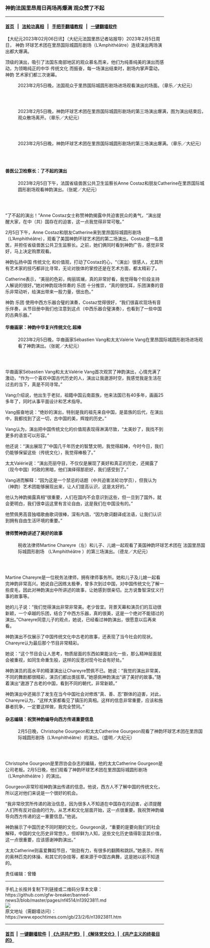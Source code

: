 ### 神韵法国里昂周日两场再爆满 观众赞了不起
------------------------

#### [首页](https://github.com/gfw-breaker/banned-news3/blob/master/README.md) &nbsp;&nbsp;|&nbsp;&nbsp; [法轮功真相](https://github.com/begood0513/basic/blob/master/README.md)  &nbsp;&nbsp;|&nbsp;&nbsp; [手把手翻墙教程](https://github.com/gfw-breaker/guides/wiki)  &nbsp;&nbsp;|&nbsp;&nbsp; [一键翻墙软件](https://github.com/gfw-breaker/nogfw/blob/master/README.md)  



<div><p>
 【大纪元2023年02月06日讯】（大纪元法国里昂记者站报导）2023年2月5日周日，
 <ok href="https://www.epochtimes.com/gb/tag/%E7%A5%9E%E9%9F%B5.html">
  神韵
 </ok>
 环球艺术团在里昂国际城圆形剧场（L’Amphithéâtre）连续演出两场演出都大爆满。
</p>
<p>
 顶级的演出，吸引了法国东南部地区的观众慕名而来，他们为纯善纯美的演出而感动，为领略纯正的中华
 <ok href="https://www.epochtimes.com/gb/tag/%E4%BC%A0%E7%BB%9F%E6%96%87%E5%8C%96.html">
  传统文化
 </ok>
 而振奋，每一场演出结束时，剧场内掌声雷动，
 <ok href="https://www.epochtimes.com/gb/tag/%E7%A5%9E%E9%9F%B5.html">
  神韵
 </ok>
 艺术家们都三次谢幕。
</p>
<figure aria-describedby="caption-attachment-13923827" class="wp-caption aligncenter" id="attachment_13923827" style="width: 600px">
 <ok href="https://i.epochtimes.com/assets/uploads/2023/02/id13923827-230205173552100101.jpg" target="_blank">
  <img alt="" class="size-large wp-image-13923827" src="https://i.epochtimes.com/assets/uploads/2023/02/id13923827-230205173552100101-600x400.jpg" title=""/>
 </ok>
 <br/><figcaption class="wp-caption-text" id="caption-attachment-13923827">
  2023年2月5日晚，法国观众于里昂国际城圆形剧场进场观看演出的场面。（章乐／大纪元）
 </figcaption><br/>
</figure><br/>
<figure aria-describedby="caption-attachment-13923829" class="wp-caption aligncenter" id="attachment_13923829" style="width: 600px">
 <ok href="https://i.epochtimes.com/assets/uploads/2023/02/id13923829-230205182127100101.jpg" target="_blank">
  <img alt="" class="size-large wp-image-13923829" src="https://i.epochtimes.com/assets/uploads/2023/02/id13923829-230205182127100101-600x400.jpg" title=""/>
 </ok>
 <br/><figcaption class="wp-caption-text" id="caption-attachment-13923829">
  2023年2月5日晚，神韵环球艺术团在里昂国际城圆形剧场的第三场演出爆满，图为演出结束后，观众散场离开。（章乐／大纪元）
 </figcaption><br/>
</figure><br/>
<figure aria-describedby="caption-attachment-13923862" class="wp-caption aligncenter" id="attachment_13923862" style="width: 600px">
 <ok href="https://i.epochtimes.com/assets/uploads/2023/02/id13923862-230205180818100101.jpg" target="_blank">
  <img alt="" class="size-large wp-image-13923862" src="https://i.epochtimes.com/assets/uploads/2023/02/id13923862-230205180818100101-600x400.jpg" title=""/>
 </ok>
 <br/><figcaption class="wp-caption-text" id="caption-attachment-13923862">
  2023年2月5日晚，神韵环球艺术团在里昂国际城圆形剧场的第三场演出爆满。（章乐／大纪元）
 </figcaption><br/>
</figure><br/>
<h4>
 兽医公卫检察长：了不起的演出
</h4>
<figure aria-describedby="caption-attachment-13923832" class="wp-caption aligncenter" id="attachment_13923832" style="width: 600px">
 <ok href="https://i.epochtimes.com/assets/uploads/2023/02/id13923832-230205120454100101.jpg" target="_blank">
  <img alt="" class="size-large wp-image-13923832" src="https://i.epochtimes.com/assets/uploads/2023/02/id13923832-230205120454100101-600x400.jpg" title=""/>
 </ok>
 <br/><figcaption class="wp-caption-text" id="caption-attachment-13923832">
  2023年2月5日下午，法国省级兽医公共卫生监察长Anne Costaz和朋友Catherine在里昂国际城圆形剧场观看神韵演出。（张妮／大纪元）
 </figcaption><br/>
</figure><br/>
<p>
 “了不起的演出！”Anne Costaz女士称赞神韵揭露中共迫害民众的勇气，“演出提醒大家，在中（共）国存在的迫害，这一点我觉得非常可敬。”
</p>
<p>
 2月5日下午，Anne Costaz和朋友Catherine来到里昂国际城圆形剧场（L’Amphithéâtre），观看了美国神韵环球艺术团的第二场演出。Costaz是一名兽医，并担任省级兽医公共卫生监察长。之前，她们俩同时看到神韵广告，感觉非常好，马上决定购票观看。
</p>
<p>
 神韵弘扬中国
 <ok href="https://www.epochtimes.com/gb/tag/%E4%BC%A0%E7%BB%9F%E6%96%87%E5%8C%96.html">
  传统文化
 </ok>
 和价值观，打动了Costaz的心，“（演出）很感人，尤其所有艺术家的技巧都非比寻常，无论对肢体的掌控还是在艺术方面，都太精彩了。
</p>
<p>
 Catherine表示，“美丽的色彩，绚丽斑斓，真的非常好看，我觉得每个阶段主持人解说的很好。”她对神韵现场伴奏的
 <ok href="https://www.epochtimes.com/gb/tag/%E4%B9%90%E5%9B%A2.html">
  乐团
 </ok>
 十分推崇，“真的很悦耳，乐团演奏的音乐非常动听，给演出带来一股力量，很出色。”
</p>
<p>
 神韵
 <ok href="https://www.epochtimes.com/gb/tag/%E4%B9%90%E5%9B%A2.html">
  乐团
 </ok>
 使用中西方乐器合璧的演奏，Costaz觉得很好，“我们很喜欢现场有音乐伴奏，从节目册中我们也注意到这点（中西乐器合璧演奏），也看到了一些中国的古典乐器。”
</p>
<h4>
 华裔画家：神韵中华复兴传统文化 超棒
</h4>
<figure aria-describedby="caption-attachment-13923839" class="wp-caption aligncenter" id="attachment_13923839" style="width: 600px">
 <ok href="https://i.epochtimes.com/assets/uploads/2023/02/id13923839-230205161751100101.jpg" target="_blank">
  <img alt="" class="size-large wp-image-13923839" src="https://i.epochtimes.com/assets/uploads/2023/02/id13923839-230205161751100101-600x400.jpg" title=""/>
 </ok>
 <br/><figcaption class="wp-caption-text" id="caption-attachment-13923839">
  2023年2月5日晚，华裔画家Sébastien Vang和太太Valérie Vang在里昂国际城圆形剧场进场观看了神韵演出。（张妮／大纪元）
 </figcaption><br/>
</figure><br/>
<p>
 华裔画家Sébastien Vang和太太Valérie Vang首次观赏了神韵演出，心情充满了激动，“作为一个喜欢中国古代历史的人，演出让我遨游时空，我感觉我是生活在过去的当下，真是不同寻常。”
</p>
<p>
 Vang介绍说，他出生于老挝，祖籍中国云南苗族，他来法国已有40多年，画画25多年了，同时从事平面设计和艺术指导。
</p>
<p>
 Vang振奋地说：“绝妙的演出，特别是我的祖先来自中国，是苗族的后代，在演出中，我都找到了这一切，古中国的美，辉煌的历史。”
</p>
<p>
 Vang认为，演出把中国传统文化的价值观表现得淋漓尽致，“太美妙了，我找不到更多的语言可以形容。”
</p>
<p>
 他还说：“演出展现了“中国几千年历史的智慧文明，我觉得超棒，今时今日，我们仍能够保留这些（传统文化），我觉得棒极了。”
</p>
<p>
 太太Valérie说：“演出亮丽夺目，不仅仅是展现了美好和真正的历史，还揭露了（现今中国）时政的黑暗，他们演绎得那麽好，我们感受到了。”
</p>
<p>
 Vang进而解释：“因为这是一个禁忌的话题（中共迫害法轮功学员），但我认为（神韵）艺术团能够展现出来，让人们提高认识，这是太好的。”
</p>
<p>
 他认为神韵揭露真相“很重要，人们在国内不会意识到这些，但一旦到了国外，就会更明白，我们很幸运这里有言论自由，这是我们在中国没有的。”
</p>
<p>
 他赞佩男高音独唱歌曲歌词很棒，深有内涵，“因为歌词翻译成法语，让我们认识到拥有自由生活环境的重要。”
</p>
<h4>
 律师赞神韵讲述了美好的故事
</h4>
<figure aria-describedby="caption-attachment-13923835" class="wp-caption aligncenter" id="attachment_13923835" style="width: 600px">
 <ok href="https://i.epochtimes.com/assets/uploads/2023/02/id13923835-230205161818100101.jpg" target="_blank">
  <img alt="" class="size-large wp-image-13923835" src="https://i.epochtimes.com/assets/uploads/2023/02/id13923835-230205161818100101-600x400.jpg" title=""/>
 </ok>
 <br/><figcaption class="wp-caption-text" id="caption-attachment-13923835">
  税收法律师Martine Chareyre（左）和儿子、儿媳一起观看了美国神韵环球艺术团在
  <ok href="https://www.epochtimes.com/gb/tag/%E6%B3%95%E5%9B%BD%E9%87%8C%E6%98%82%E5%9B%BD%E9%99%85%E5%9F%8E%E5%9C%86%E5%BD%A2%E5%89%A7%E5%9C%BA.html">
   法国里昂国际城圆形剧场
  </ok>
  （L’Amphithéâtre ）的第三场演出。（德龙／大纪元）
 </figcaption><br/>
</figure><br/>
<p>
 Martine Chareyre是一位税务法律师，拥有律师事务所。她和儿子及儿媳一起看完神韵非常高兴。她说自己因练太极拳，曾多次到过中国，对中国传统文化了解一些皮毛，因此对神韵演出中所讲述的故事，让她感到很亲切。比方说鲁智深仗义行事的故事等。
</p>
<p>
 她的儿子说：“我们觉得演出非常非常美。老少皆宜。背景天幕和演员们的互动很新颖，一个卓越的乐团，结合了中西方乐器，真的很美，这是一个绝对不能错过的演出。”Chareyre同意儿子的观点，她说，已经看过神韵演出，很愿意以后再来看。
</p>
<p>
 神韵演出不仅展示了中国传统文化中古老的故事，还表现了当今社会的现状。Chareyre认为最后那个节目非常精彩。
</p>
<p>
 她说：“这个节目会让人思考，物质层面的东西如果能淡化一些，那么精神层面就会被重视，如同生命重生般，这样的反思对现今社会有好处。”
</p>
<p>
 神韵演员的高水平的精湛演出让Chareyre赞佩不已。她说：“我觉的演出非常美，不同的舞剧都很精彩，演员们都出类拔萃。”她感佩神韵演出“讲了美好的故事。”随着演出“遨游了古老的中国，看到不同的朝代，非常新颖。”
</p>
<p>
 神韵演出中还揭示了发生在当今中国社会对修炼“真、善、忍”群体的迫害，对此，Chareyre认为，“这样大家都看见了镇压的真相。这样的信息非常重要，应该和施暴者抗争，一定要这样做，我完全赞同。”
</p>
<h4>
 杂志编辑：祝贺神韵编导向西方传递重要信息
</h4>
<figure aria-describedby="caption-attachment-13923861" class="wp-caption aligncenter" id="attachment_13923861" style="width: 600px">
 <ok href="https://i.epochtimes.com/assets/uploads/2023/02/id13923861-230205161822100101.jpg" target="_blank">
  <img alt="" class="size-large wp-image-13923861" src="https://i.epochtimes.com/assets/uploads/2023/02/id13923861-230205161822100101-600x400.jpg" title=""/>
 </ok>
 <br/><figcaption class="wp-caption-text" id="caption-attachment-13923861">
  2月5日晚，Christophe Gourgeon和太太Catherine Gourgeon观看了神韵环球艺术团在里昂国际城圆形剧场（L’Amphithéâtre）的演出。（盛明／大纪元）
 </figcaption><br/>
</figure><br/>
<p>
 Christophe Gourgeon是里昂协会杂志的编辑，他的太太Catherine Gourgeon是公司老板。2月5日晚，他们观看了神韵环球艺术团在里昂国际城圆形剧场（L’Amphithéâtre ）的演出。
</p>
<p>
 Gourgeon非常珍视神韵演出传递的信息。他说，西方人不了解中国的传统文化，所以这对他们来说是一个很好的机会。
</p>
<p>
 “我非常欣赏所传递的政治信息，因为很多人不知道在中国存在的迫害，必须提醒人们所有反对自由的行为，从艺术和文化层面开始，这一点很重要。我祝贺神韵编导向西方传递的这一重要信息。”他说。
</p>
<p>
 神韵展示了中国历史不同时期的文化，Gourgeon说，“重要的是要向我们的社会解释，中国的文化历史非常悠久，但却鲜为人知，这些文化历史值得彰显其价值，这一点很重要，应该感谢神韵演出。”
</p>
<p>
 太太Catherine则喜爱舞蹈节目，“刚劲有力，有很多的翻腾和跳跃。”她表示，所有的奥林匹克的体操、和其它的杂技等，都来源于中国古典舞，这是她以前不知道的。
</p>
<p>
 责任编辑：曾臻
</p>
</div>
<hr/>
手机上长按并复制下列链接或二维码分享本文章：<br/>
https://github.com/gfw-breaker/banned-news3/blob/master/pages/nf4514/n13923811.md <br/>
<a href='https://github.com/gfw-breaker/banned-news3/blob/master/pages/nf4514/n13923811.md'><img src='https://github.com/gfw-breaker/banned-news3/blob/master/pages/nf4514/n13923811.md.png'/></a> <br/>
原文地址（需翻墙访问）：https://www.epochtimes.com/gb/23/2/6/n13923811.htm


------------------------
#### [首页](https://github.com/gfw-breaker/banned-news3/blob/master/README.md) &nbsp;|&nbsp; [一键翻墙软件](https://github.com/gfw-breaker/nogfw/blob/master/README.md) &nbsp;| [《九评共产党》](https://github.com/gfw-breaker/9ping.md/blob/master/README.md#九评之一评共产党是什么) | [《解体党文化》](https://github.com/gfw-breaker/jtdwh.md/blob/master/README.md) | [《共产主义的终极目的》](https://github.com/gfw-breaker/gczydzjmd.md/blob/master/README.md)


<img src='http://gfw-breaker.win/banned-news3/pages/nf4514/n13923811.md' width='0px' height='0px'/>